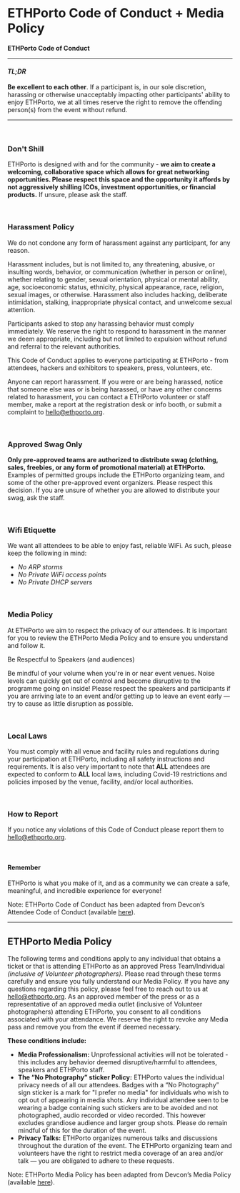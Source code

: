 # ETHPorto Code of Conduct + Media Policy

**ETHPorto Code of Conduct**
_____
#### *TL;DR*

**Be excellent to each other**. If a participant is, in our sole discretion, harassing or otherwise unacceptably impacting other participants' ability to enjoy ETHPorto, we at all times reserve the right to remove the offending person(s) from the event without refund.
_____

<br>

### Don't Shill
ETHPorto is designed with and for the community - **we aim to create a welcoming, collaborative space which allows for great networking opportunities. Please respect this space and the opportunity it affords by not aggressively shilling ICOs, investment opportunities, or financial products.** If unsure, please ask the staff.

<br>

### Harassment Policy
We do not condone any form of harassment against any participant, for any reason.

Harassment includes, but is not limited to, any threatening, abusive, or insulting words, behavior, or communication (whether in person or online), whether relating to gender, sexual orientation, physical or mental ability, age, socioeconomic status, ethnicity, physical appearance, race, religion, sexual images, or otherwise. Harassment also includes hacking, deliberate intimidation, stalking, inappropriate physical contact, and unwelcome sexual attention.

Participants asked to stop any harassing behavior must comply immediately. We reserve the right to respond to harassment in the manner we deem appropriate, including but not limited to expulsion without refund and referral to the relevant authorities.

This Code of Conduct applies to everyone participating at ETHPorto - from attendees, hackers and exhibitors to speakers, press, volunteers, etc.

Anyone can report harassment. If you were or are being harassed, notice that someone else was or is being harassed, or have any other concerns related to harassment, you can contact a ETHPorto volunteer or staff member, make a report at the registration desk or info booth, or submit a complaint to hello@ethporto.org.

<br>

### Approved Swag Only
**Only pre-approved teams are authorized to distribute swag (clothing, sales, freebies, or any form of promotional material) at ETHPorto.** Examples of permitted groups include the ETHPorto organizing team, and some of the other pre-approved event organizers. Please respect this decision. If you are unsure of whether you are allowed to distribute your swag, ask the staff.

<br>

### Wifi Etiquette
We want all attendees to be able to enjoy fast, reliable WiFi. As such, please keep the following in mind:
- *No ARP storms*
- *No Private WiFi access points*
- *No Private DHCP servers*

<br>

### Media Policy
At ETHPorto we aim to respect the privacy of our attendees. It is important for you to review the ETHPorto Media Policy and to ensure you understand and follow it.

Be Respectful to Speakers (and audiences)

Be mindful of your volume when you're in or near event venues. Noise levels can quickly get out of control and become disruptive to the programme going on inside! Please respect the speakers and participants if you are arriving late to an event and/or getting up to leave an event early — try to cause as little disruption as possible.

<br>

### Local Laws
You must comply with all venue and facility rules and regulations during your participation at ETHPorto, including all safety instructions and requirements. It is also very important to note that **ALL** attendees are expected to conform to **ALL** local laws, including Covid-19 restrictions and policies imposed by the venue, facility, and/or local authorities.

<br>

### How to Report
If you notice any violations of this Code of Conduct please report them to [hello@ethporto.org](mailto:hello@ethporto.org).

<br>

#### Remember
ETHPorto is what you make of it, and as a community we can create a safe, meaningful, and incredible experience for everyone!

Note: ETHPorto Code of Conduct has been adapted from Devcon’s Attendee Code of Conduct (available [here](https://devcon.org/code-of-conduct/)).

_______

## ETHPorto Media Policy

The following terms and conditions apply to any individual that obtains a ticket or that is attending ETHPorto as an approved Press Team/Individual *(inclusive of Volunteer photographers)*. Please read through these terms carefully and ensure you fully understand our Media Policy. If you have any questions regarding this policy, please feel free to reach out to us at hello@ethporto.org.
As an approved member of the press or as a representative of an approved media outlet (inclusive of Volunteer photographers) attending ETHPorto, you consent to all conditions associated with your attendance. We reserve the right to revoke any Media pass and remove you from the event if deemed necessary.

**These conditions include:**

- **Media Professionalism:** Unprofessional activities will not be tolerated - this includes any behavior deemed disruptive/harmful to attendees, speakers and ETHPorto staff.
- **The “No Photography” sticker Policy:** ETHPorto values the individual privacy needs of all our attendees. Badges with a “No Photography” sign sticker is a mark for "I prefer no media" for individuals who wish to opt out of appearing in media shots. Any individual attendee seen to be wearing a badge containing such stickers are to be avoided and not photographed, audio recorded or video recorded. This however excludes grandiose audience and larger group shots. Please do remain mindful of this for the duration of the event.
- **Privacy Talks:** ETHPorto organizes numerous talks and discussions throughout the duration of the event. The ETHPorto organizing team and volunteers have the right to restrict media coverage of an area and/or talk — you are obligated to adhere to these requests.

Note: ETHPorto Media Policy has been adapted from Devcon’s Media Policy (available [here](https://devcon.org/terms-of-service/)).
